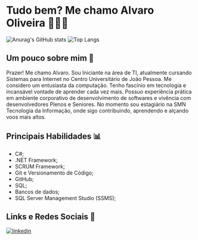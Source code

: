 # Tudo bem? Me chamo Alvaro Oliveira 👨🏻‍💻

![Anurag's GitHub stats](https://github-readme-stats.vercel.app/api?username=alvarofernand0&show_icons=true&theme=yeblu)
![Top Langs](https://github-readme-stats.vercel.app/api/top-langs/?username=alvarofernand0&theme=yeblu)

## Um pouco sobre mim 📝
Prazer! Me chamo Alvaro.
Sou Iniciante na área de TI, atualmente cursando Sistemas para Internet no Centro Universitário de João Pessoa.
Me considero um entusiasta da computação. Tenho fascínio em tecnologia e incansável vontade de aprender cada vez mais.
Possuo experiência prática em ambiente corporativo de desenvolvimento de softwares e vivência com desenvolvedores Plenos e Seniores.
No momento sou estagiário na SMN Tecnologia da Informação, onde sigo contribuindo, aprendendo e alçando voos mais altos.

## Principais Habilidades 📊
* C#;
* .NET Framework;
* SCRUM Framework;
* Git e Versionamento de Código;
* GitHub;
* SQL;
* Bancos de dados;
* SQL Server Management Studio (SSMS);

## Links e Redes Sociais 🔗

[![linkedin](https://img.shields.io/badge/linkedin-0A66C2?style=for-the-badge&logo=linkedin&logoColor=white)](https://www.linkedin.com/in/alvarolliveira/)
